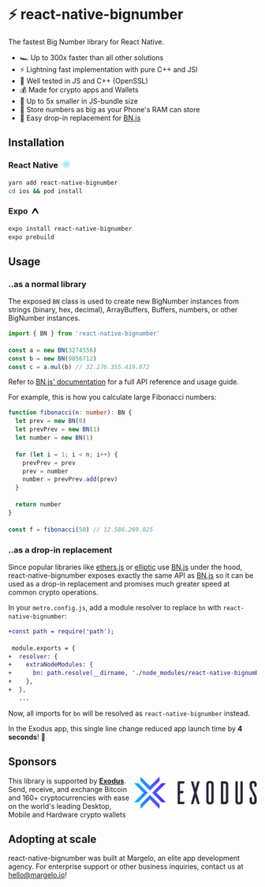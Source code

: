 # ⚡️ react-native-bignumber

The fastest Big Number library for React Native.

* 🏎️ Up to 300x faster than all other solutions
* ⚡️ Lightning fast implementation with pure C++ and JSI
* 🧪 Well tested in JS and C++ (OpenSSL)
* 💰 Made for crypto apps and Wallets
* 🤌 Up to 5x smaller in JS-bundle size
* 🔢 Store numbers as big as your Phone's RAM can store
* 🔁 Easy drop-in replacement for [BN.js](https://github.com/indutny/bn.js/)

## Installation

<h3>
  React Native  <a href="#"><img src="./img/react-native.png" height="15" /></a>
</h3>

```sh
yarn add react-native-bignumber
cd ios && pod install
```

<h3>
  Expo  <a href="#"><img src="./img/expo.png" height="12" /></a>
</h3>

```sh
expo install react-native-bignumber
expo prebuild
```

## Usage

### ..as a normal library

The exposed `BN` class is used to create new BigNumber instances from strings (binary, hex, decimal), ArrayBuffers, Buffers, numbers, or other BigNumber instances.

```ts
import { BN } from 'react-native-bignumber'

const a = new BN(3274556)
const b = new BN(9856712)
const c = a.mul(b) // 32.276.355.419.872
```

Refer to [BN.js' documentation](https://github.com/indutny/bn.js/#instructions) for a full API reference and usage guide.

For example, this is how you calculate large Fibonacci numbers:

```ts
function fibonacci(n: number): BN {
  let prev = new BN(0)
  let prevPrev = new BN(1)
  let number = new BN(1)

  for (let i = 1; i < n; i++) {
    prevPrev = prev
    prev = number
    number = prevPrev.add(prev)
  }

  return number
}

const f = fibonacci(50) // 12.586.269.025
```

### ..as a drop-in replacement

Since popular libraries like [ethers.js](https://github.com/ethers-io/ethers.js/) or [elliptic](https://github.com/indutny/elliptic) use [BN.js](https://github.com/indutny/bn.js/) under the hood, react-native-bignumber exposes exactly the same API as [BN.js](https://github.com/indutny/bn.js/) so it can be used as a drop-in replacement and promises much greater speed at common crypto operations.

In your `metro.config.js`, add a module resolver to replace `bn` with `react-native-bignumber`:

```diff
+const path = require('path');

 module.exports = {
+  resolver: {
+    extraNodeModules: {
+      bn: path.resolve(__dirname, './node_modules/react-native-bignumber'),
+    },
+  },
   ...
```

Now, all imports for `bn` will be resolved as `react-native-bignumber` instead.

In the Exodus app, this single line change reduced app launch time by **4 seconds**! 🚀

## Sponsors

<a href="https://exodus.com">
  <img align="right" src="img/exodus.svg" height="65" alt="Exodus" />
</a>

This library is supported by [**Exodus**](https://exodus.com).
Send, receive, and exchange Bitcoin and 160+ cryptocurrencies with ease on the world's leading Desktop, Mobile and Hardware crypto wallets

## Adopting at scale

react-native-bignumber was built at Margelo, an elite app development agency. For enterprise support or other business inquiries, contact us at <a href="mailto:hello@margelo.io?subject=Adopting react-native-bignumber at scale">hello@margelo.io</a>!
